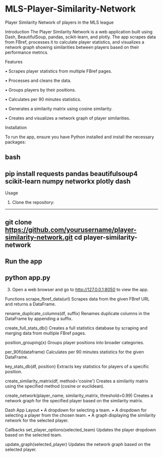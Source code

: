 # MLS-Player-Similarity-Network
Player Similarity Network of players in the MLS league


Introduction
The Player Similarity Network is a web application built using Dash, BeautifulSoup, pandas, scikit-learn, and plotly.
The app scrapes data from FBref, processes it to calculate player statistics, and visualizes a network graph showing similarities between players based on their performance metrics.

Features

•	Scrapes player statistics from multiple FBref pages.

•	Processes and cleans the data.

•	Groups players by their positions.

•	Calculates per 90 minutes statistics.

•	Generates a similarity matrix using cosine similarity.

•	Creates and visualizes a network graph of player similarities.

Installation

To run the app, ensure you have Python installed and install the necessary packages:

bash
------------------------------------------------------------------------------------------------------------------
pip install requests pandas beautifulsoup4 scikit-learn numpy networkx plotly dash 
------------------------------------------------------------------------------------------------------------------

Usage
1.	Clone the repository:
-------------------------------------------------------------------------------------------------------------------
git clone https://github.com/yourusername/player-similarity-network.git
cd player-similarity-network
-------------------------------------------------------------------------------------------------------------------

Run the app
-------------------------------------------------------------------------------------------------------------------
python app.py
-------------------------------------------------------------------------------------------------------------------

3.	Open a web browser and go to http://127.0.0.1:8050 to view the app.

Functions
scrape_fbref_data(url)
Scrapes data from the given FBref URL and returns a DataFrame.

rename_duplicate_columns(df, suffix)
Renames duplicate columns in the DataFrame by appending a suffix.

create_full_stats_db()
Creates a full statistics database by scraping and merging data from multiple FBref pages.

position_grouping(x)
Groups player positions into broader categories.

per_90fi(dataframe)
Calculates per 90 minutes statistics for the given DataFrame.

key_stats_db(df, position)
Extracts key statistics for players of a specific position.

create_similarity_matrix(df, method='cosine')
Creates a similarity matrix using the specified method (cosine or euclidean).

create_network(player_name, similarity_matrix, threshold=0.99)
Creates a network graph for the specified player based on the similarity matrix.

Dash App
Layout
•	A dropdown for selecting a team.
•	A dropdown for selecting a player from the chosen team.
•	A graph displaying the similarity network for the selected player.

Callbacks
set_player_options(selected_team)
Updates the player dropdown based on the selected team.

update_graph(selected_player)
Updates the network graph based on the selected player.


